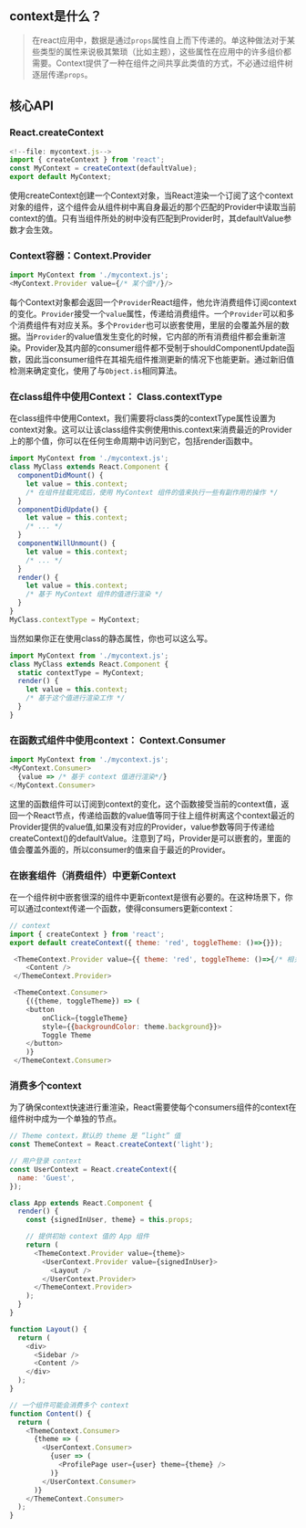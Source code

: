 ## context是什么？
> 在react应用中，数据是通过`props`属性自上而下传递的。单这种做法对于某些类型的属性来说极其繁琐（比如主题），这些属性在应用中的许多组价都需要。Context提供了一种在组件之间共享此类值的方式，不必通过组件树逐层传递`props`。

## 核心API
### React.createContext

```javascript
<!--file: mycontext.js-->
import { createContext } from 'react';
const MyContext = createContext(defaultValue);
export default MyContext;
```
使用createContext创建一个Context对象，当React渲染一个订阅了这个context对象的组件，这个组件会从组件树中离自身最近的那个匹配的Provider中读取当前context的值。只有当组件所处的树中没有匹配到Provider时，其defaultValue参数才会生效。

### Context容器：Context.Provider

```javascript
import MyContext from './mycontext.js';
<MyContext.Provider value={/* 某个值*/}/>
```
每个Context对象都会返回一个`Provider`React组件，他允许消费组件订阅context的变化。`Provider`接受一个`value`属性，传递给消费组件。一个`Provider`可以和多个消费组件有对应关系。多个`Provider`也可以嵌套使用，里层的会覆盖外层的数据。当`Provider`的value值发生变化的时候，它内部的所有消费组件都会重新渲染。Provider及其内部的consumer组件都不受制于shouldComponentUpdate函数，因此当consumer组件在其祖先组件推测更新的情况下也能更新。通过新旧值检测来确定变化，使用了与`Object.is`相同算法。

### 在class组件中使用Context： Class.contextType
在class组件中使用Context，我们需要将class类的contextType属性设置为context对象。这可以让该class组件实例使用this.context来消费最近的Provider上的那个值，你可以在任何生命周期中访问到它，包括render函数中。

```javascript
import MyContext from './mycontext.js';
class MyClass extends React.Component {
  componentDidMount() {
    let value = this.context;
    /* 在组件挂载完成后，使用 MyContext 组件的值来执行一些有副作用的操作 */
  }
  componentDidUpdate() {
    let value = this.context;
    /* ... */
  }
  componentWillUnmount() {
    let value = this.context;
    /* ... */
  }
  render() {
    let value = this.context;
    /* 基于 MyContext 组件的值进行渲染 */
  }
}
MyClass.contextType = MyContext;
```
当然如果你正在使用class的静态属性，你也可以这么写。

```javascript
import MyContext from './mycontext.js';
class MyClass extends React.Component {
  static contextType = MyContext;
  render() {
    let value = this.context;
    /* 基于这个值进行渲染工作 */
  }
}
```

### 在函数式组件中使用context： Context.Consumer

```javascript
import MyContext from './mycontext.js';
<MyContext.Consumer>
  {value => /* 基于 context 值进行渲染*/}
</MyContext.Consumer>
```

这里的函数组件可以订阅到context的变化，这个函数接受当前的context值，返回一个React节点，传递给函数的value值等同于往上组件树离这个context最近的Provider提供的value值,如果没有对应的Provider，value参数等同于传递给createContext()的defaultValue。注意到了吗，Provider是可以嵌套的，里面的值会覆盖外面的，所以consumer的值来自于最近的Provider。

### 在嵌套组件（消费组件）中更新Context
在一个组件树中嵌套很深的组件中更新context是很有必要的。在这种场景下，你可以通过context传递一个函数，使得consumers更新context：


```javascript
// context
import { createContext } from 'react';
export default createContext({ theme: 'red', toggleTheme: ()=>{}});

 <ThemeContext.Provider value={{ theme: 'red', toggleTheme: ()=>{/* 相关变化context的逻辑*/}}}>
    <Content />
 </ThemeContext.Provider>

 <ThemeContext.Consumer>
    {({theme, toggleTheme}) => (
    <button
        onClick={toggleTheme}
        style={{backgroundColor: theme.background}}>
        Toggle Theme
    </button>
    )}
 </ThemeContext.Consumer>

```
### 消费多个context
为了确保context快速进行重渲染，React需要使每个consumers组件的context在组件树中成为一个单独的节点。

```javascript
// Theme context，默认的 theme 是 “light” 值
const ThemeContext = React.createContext('light');

// 用户登录 context
const UserContext = React.createContext({
  name: 'Guest',
});

class App extends React.Component {
  render() {
    const {signedInUser, theme} = this.props;

    // 提供初始 context 值的 App 组件
    return (
      <ThemeContext.Provider value={theme}>
        <UserContext.Provider value={signedInUser}>
          <Layout />
        </UserContext.Provider>
      </ThemeContext.Provider>
    );
  }
}

function Layout() {
  return (
    <div>
      <Sidebar />
      <Content />
    </div>
  );
}

// 一个组件可能会消费多个 context
function Content() {
  return (
    <ThemeContext.Consumer>
      {theme => (
        <UserContext.Consumer>
          {user => (
            <ProfilePage user={user} theme={theme} />
          )}
        </UserContext.Consumer>
      )}
    </ThemeContext.Consumer>
  );
}
```